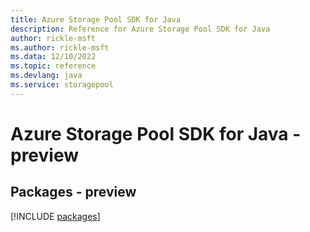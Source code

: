 ```yaml
---
title: Azure Storage Pool SDK for Java
description: Reference for Azure Storage Pool SDK for Java
author: rickle-msft
ms.author: rickle-msft
ms.data: 12/10/2022
ms.topic: reference
ms.devlang: java
ms.service: storagepool
---
```

# Azure Storage Pool SDK for Java - preview
## Packages - preview
[!INCLUDE [packages](storage-pool-index.md)]